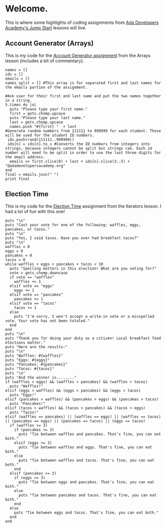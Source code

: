 # Welcome.
This is where some highlights of coding assignments from [Ada Developers Academy's Jump Start](https://github.com/Ada-Developers-Academy/jump-start) lessons will live.

## Account Generator (Arrays)
This is my code for the [Account Generator assignment](https://github.com/Ada-Developers-Academy/jump-start/blob/master/learning-to-code/arrays/assignments/account-generator.md) from the Arrays lesson (includes a bit of commentary). 

```#Define arrays.
names = []
ids = []
emails = []
names_split = [] #This array is for separated first and last names for the emails portion of the assignment.

#Ask user for their first and last name and put the two names together in a string.
5.times do |n|
  puts "Please type your first name."
  first = gets.chomp.upcase
  puts "Please type your last name."
  last = gets.chomp.upcase
  names.push "#{first} "  + last
#Generate random numbers from 111111 to 999999 for each student. These will be used for the student ID numbers. 
 ids.push(rand(111111..999999))
 ids[n] = ids[n].to_s #Converts the ID numbers from integers into strings, because integers cannot be split but strings can. Each id number will need to be split in order to use the last three digits for the email address.
  emails << first.slice(0) + last + ids[n].slice(3..5) + "@adadevelopersacademy.org"
end
final = emails.join(" ")
print final
``` 

## Election Time
This is my code for the [Election Time](https://github.com/Ada-Developers-Academy/jump-start/blob/master/learning-to-code/iterators/assignments/election.md) assignment from the Iterators lesson. I had a lot of fun with this one!

```puts "It's the first Tuesday in November, so you know what that means. Election time! But because Evelynn already is in charge of this domain, you're voting on breakfast foods. There's no wrong answer, but there can (hopefully) only be one winner."
puts "\n"
puts "Cast your vote for one of the following: waffles, eggs, pancakes, or tacos."
puts "\n"
puts "Yes, I said tacos. Have you ever had breakfast tacos?"
puts "\n"
waffles = 0
eggs = 0
pancakes = 0
tacos = 0
while waffles + eggs + pancakes + tacos < 10
  puts "Spelling matters in this election! What are you voting for?"
  vote = gets.chomp.downcase 
  if vote == "waffles"
    waffles += 1
  elsif vote == "eggs"
    eggs += 1
  elsif vote == "pancakes"
    pancakes += 1
  elsif vote == "tacos"
    tacos += 1
  else
    puts "I'm sorry, I won't accept a write-in vote or a misspelled vote. Your vote has not been totaled."
  end
end
puts "\n"
puts "Thank you for doing your duty as a citizen! Local breakfast food elections matter." 
puts "Here are the results:"
puts "\n"
puts "Waffles: #{waffles}"
puts "Eggs: #{eggs}"
puts "Pancakes: #{pancakes}"
puts "Tacos: #{tacos}"
puts "\n"
puts "And the winner is........"
if (waffles > eggs) && (waffles > pancakes) && (waffles > tacos)
  puts "Waffles!"
elsif (eggs > waffles) && (eggs > pancakes) && (eggs > tacos)
  puts "Eggs!"
elsif (pancakes > waffles) && (pancakes > eggs) && (pancakes > tacos)
  puts "Pancakes!"
elsif (tacos > waffles) && (tacos > pancakes) && (tacos > eggs)
  puts "Tacos!"
elsif (waffles == pancakes) || (waffles == eggs) || (waffles == tacos) || (pancakes == eggs) || (pancakes == tacos) || (eggs == tacos)
  if (waffles >= 3)
    if (pancakes >= 3)
      puts "Tie between waffles and pancakes. That's fine, you can eat both."
    elsif (eggs >= 3)
      puts "Tie between waffles and eggs. That's fine, you can eat both."
    else
      puts "Tie between waffles and tacos. That's fine, you can eat both."
    end
  elsif (pancakes >= 3)
    if (eggs >= 3)
      puts "Tie between eggs and pancakes. That's fine, you can eat both."
    else 
      puts "Tie between pancakes and tacos. That's fine, you can eat both."
    end
  else 
    puts "Tie between eggs and tacos. That's fine, you can eat both."
  end
end
```
